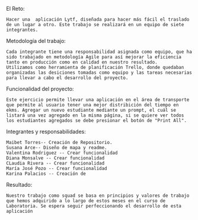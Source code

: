 El Reto:

    Hacer una  aplicación Lytf, diseñada para hacer más fácil el traslado de un lugar a otro. Este trabajo se realizará en un equipo de siete integrantes.
Metodología del trabajo:

    Cada integrante tiene una responsabilidad asignada como equipo, que ha sido trabajado en metodología Agile para así mejorar la eficiencia tanto en producción como en calidad en nuestro resultado.
    Utilizamos como herramienta de planificación Trello, donde quedaban organizadas las desiciones tomadas como equipo y las tareas necesarias para llevar a cabo el desarrollo del proyecto.

Funcionalidad del proyecto:

    Este ejercicio permite llevar una aplicación en el área de transporte que permite al usuario tener una mejor distribición del tiempo en ekms. Agregar un nuevo estudiante mediante un prompt, el cuál se listará una vez agregado en la misma página, si se quiere ver todos los estudiantes agregados se debe presionar el botón de "Print All".

Integrantes y responsabilidades:

    Maibet Torres-- Creación de Repositorio.
    Susana Arce-- Diseño de mapa y readme.
    Valentina Rodriguez -- Crear funcionalidad
    Diana Monsalve -- Crear funcionalidad 
    CLaudia Rivera -- Crear funcionalidad 
    María José Pozo -- Crear funcionalidad 
    Karina Palacios -- Creación de
    
Resultado:

    Nuestro trabajo como squad se basa en principios y valores de trabajo que hemos adquirido a lo largo de estos meses en el curso de Laboratoria. Se espera seguir perfeccionando el desarrollo de esta aplicación 

